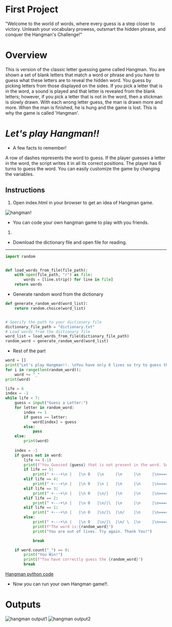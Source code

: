 # **First Project**

"Welcome to the world of words, where every guess is a step closer to victory. Unleash your vocabulary prowess, outsmart the hidden phrase, and conquer the Hangman's Challenge!" 

# Overview
This is version of the classic letter guessing game called Hangman. You are shown a set of blank letters that match a word or phrase and you have to guess what these letters are to reveal the hidden word. You guess by picking letters from those displayed on the sides. If you pick a letter that is in the word, a sound is played and that letter is revealed from the blank letters; however, if you pick a letter that is not in the word, then a stickman is slowly drawn. With each wrong letter guess, the man is drawn more and more. When the man is finished, he is hung and the game is lost. This is why the game is called 'Hangman'.

# _Let's play Hangman!!_

- A few facts to remember!

 A row of dashes represents the word to guess. If the player guesses a letter in the word, the script writes it in all its correct positions.  The player has 6 turns to guess the word. You can easily customize the game by changing the variables.

## Instructions

1. Open index.html in your browser to get an idea of Hangman game.

![hangman!](hangman.png)

* You can code your own hangman game to play with you friends.
1. 

* Download the dictionary file and open file for reading. 
---
```python
import random


def load_words_from_file(file_path):
    with open(file_path, "r") as file:
        words = [line.strip() for line in file]
    return words
```
* Generate random word from the dictionary
```python
def generate_random_word(word_list):
    return random.choice(word_list)


# Specify the path to your dictionary file
dictionary_file_path = "dictionary.txt"
# Load words from the dictionary file
word_list = load_words_from_file(dictionary_file_path)
random_word = generate_random_word(word_list)
```
* Rest of the part

```python
word = []
print("Let's play Hangman!!. \nYou have only 6 lives so try to guess the word within 6 attempts! Good luck!!")
for i in range(len(random_word)):
    word += "_"
print(word)

life = 6
index = -1
while life < 7:
    guess = input("Guess a Letter:")
    for letter in random_word:
        index += 1
        if guess == letter:
            word[index] = guess
        else:
            pass
    else:
        print(word)
        
    index = -1
    if guess not in word:
        life += (-1)
        print(f"You Guessed {guess} that is not present in the word. So you lose a life. Only left {life}")
        if life == 5:
            print(" +---+\n |   |\n 0   |\n     |\n     |\n     |\n========")
        elif life == 4:
            print(" +---+\n |   |\n 0   |\n |   |\n     |\n     |\n========")
        elif life == 3:
            print(" +---+\n |   |\n 0   |\n/|   |\n     |\n     |\n========")
        elif life == 2:
            print(" +---+\n |   |\n 0   |\n/|\  |\n     |\n     |\n========")
        elif life == 1:
            print(" +---+\n |   |\n 0   |\n/|\  |\n/    |\n     |\n========")
        else:
            print(" +---+\n |   |\n 0   |\n/|\  |\n/ \  |\n     |\n========")
            print(f"The word is:{random_word}")
            print("You are out of lives. Try again. Thank You!")

            break

    if word.count("_") == 0:
        print("You Win!")
        print(f"Tou have correctly guess the {random_word}")
        break
```
[Hangman python code](https://github.com/Sachanee/My-first-project/blob/main/hangman.py)

* Now you can run your own Hangman game!!.


# Outputs

![hangman output1](hangman_output.png)
![hangman output2](hangman_output2.png)
